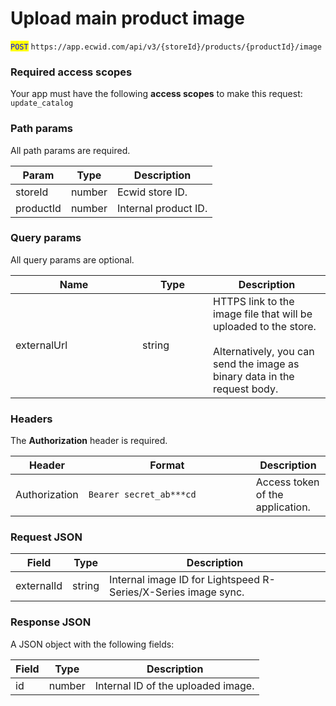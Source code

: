 # Upload main product image

<mark style="color:blue;">`POST`</mark> `https://app.ecwid.com/api/v3/{storeId}/products/{productId}/image`&#x20;

### Required access scopes

Your app must have the following **access scopes** to make this request: `update_catalog`

### Path params

All path params are required.

| Param     | Type   | Description          |
| --------- | ------ | -------------------- |
| storeId   | number | Ecwid store ID.      |
| productId | number | Internal product ID. |

### Query params

All query params are optional.

<table data-full-width="false"><thead><tr><th width="187">Name</th><th width="97">Type</th><th>Description</th></tr></thead><tbody><tr><td>externalUrl</td><td>string</td><td>HTTPS link to the image file that will be uploaded to the store.<br><br>Alternatively, you can send the image as binary data in the request body.</td></tr></tbody></table>

### Headers

The **Authorization** header is required.

<table><thead><tr><th>Header</th><th width="252">Format</th><th>Description</th></tr></thead><tbody><tr><td>Authorization</td><td><code>Bearer secret_ab***cd</code></td><td>Access token of the application.</td></tr></tbody></table>

### Request JSON

| Field      | Type   | Description                                                    |
| ---------- | ------ | -------------------------------------------------------------- |
| externalId | string | Internal image ID for Lightspeed R-Series/X-Series image sync. |

### Response JSON

A JSON object with the following fields:

| Field | Type   | Description                        |
| ----- | ------ | ---------------------------------- |
| id    | number | Internal ID of the uploaded image. |
